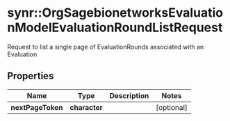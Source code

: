 # synr::OrgSagebionetworksEvaluationModelEvaluationRoundListRequest

Request to list a single page of EvaluationRounds associated with an Evaluation

## Properties
Name | Type | Description | Notes
------------ | ------------- | ------------- | -------------
**nextPageToken** | **character** |  | [optional] 



